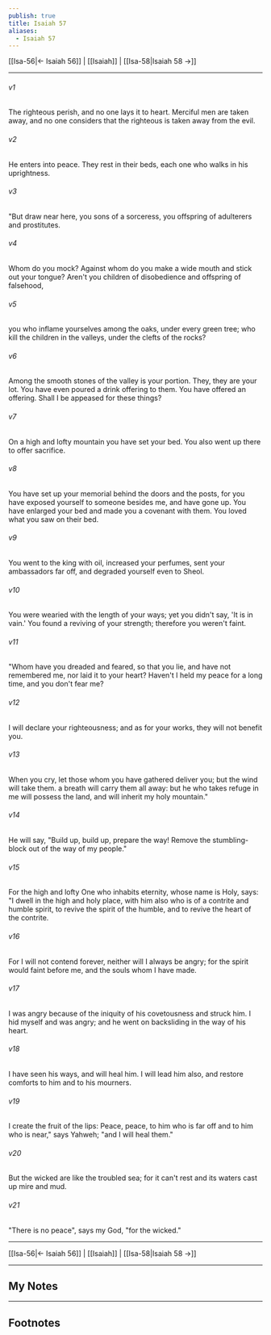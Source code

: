 ```yaml
---
publish: true
title: Isaiah 57
aliases:
  - Isaiah 57
---
```


[[Isa-56|← Isaiah 56]] | [[Isaiah]] | [[Isa-58|Isaiah 58 →]]
***



###### v1 
The righteous perish, and no one lays it to heart. Merciful men are taken away, and no one considers that the righteous is taken away from the evil. 

###### v2 
He enters into peace. They rest in their beds, each one who walks in his uprightness. 

###### v3 
"But draw near here, you sons of a sorceress, you offspring of adulterers and prostitutes. 

###### v4 
Whom do you mock? Against whom do you make a wide mouth and stick out your tongue? Aren't you children of disobedience and offspring of falsehood, 

###### v5 
you who inflame yourselves among the oaks, under every green tree; who kill the children in the valleys, under the clefts of the rocks? 

###### v6 
Among the smooth stones of the valley is your portion. They, they are your lot. You have even poured a drink offering to them. You have offered an offering. Shall I be appeased for these things? 

###### v7 
On a high and lofty mountain you have set your bed. You also went up there to offer sacrifice. 

###### v8 
You have set up your memorial behind the doors and the posts, for you have exposed yourself to someone besides me, and have gone up. You have enlarged your bed and made you a covenant with them. You loved what you saw on their bed. 

###### v9 
You went to the king with oil, increased your perfumes, sent your ambassadors far off, and degraded yourself even to Sheol. 

###### v10 
You were wearied with the length of your ways; yet you didn't say, 'It is in vain.' You found a reviving of your strength; therefore you weren't faint. 

###### v11 
"Whom have you dreaded and feared, so that you lie, and have not remembered me, nor laid it to your heart? Haven't I held my peace for a long time, and you don't fear me? 

###### v12 
I will declare your righteousness; and as for your works, they will not benefit you. 

###### v13 
When you cry, let those whom you have gathered deliver you; but the wind will take them. a breath will carry them all away: but he who takes refuge in me will possess the land, and will inherit my holy mountain." 

###### v14 
He will say, "Build up, build up, prepare the way! Remove the stumbling-block out of the way of my people." 

###### v15 
For the high and lofty One who inhabits eternity, whose name is Holy, says: "I dwell in the high and holy place, with him also who is of a contrite and humble spirit, to revive the spirit of the humble, and to revive the heart of the contrite. 

###### v16 
For I will not contend forever, neither will I always be angry; for the spirit would faint before me, and the souls whom I have made. 

###### v17 
I was angry because of the iniquity of his covetousness and struck him. I hid myself and was angry; and he went on backsliding in the way of his heart. 

###### v18 
I have seen his ways, and will heal him. I will lead him also, and restore comforts to him and to his mourners. 

###### v19 
I create the fruit of the lips: Peace, peace, to him who is far off and to him who is near," says Yahweh; "and I will heal them." 

###### v20 
But the wicked are like the troubled sea; for it can't rest and its waters cast up mire and mud. 

###### v21 
"There is no peace", says my God, "for the wicked."

***
[[Isa-56|← Isaiah 56]] | [[Isaiah]] | [[Isa-58|Isaiah 58 →]]

---
## My Notes

---
## Footnotes